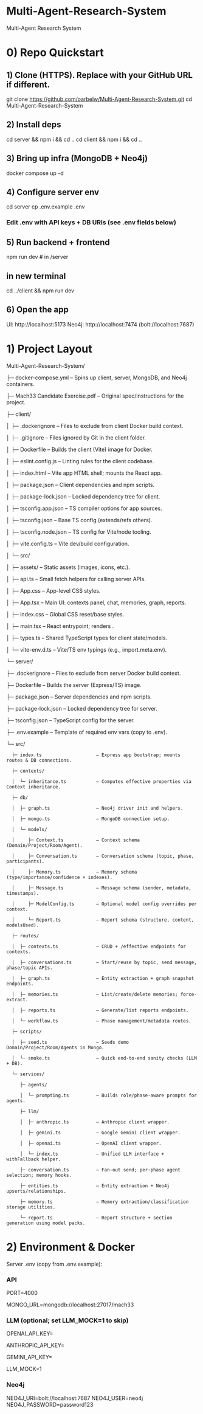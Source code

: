 # Multi-Agent-Research-System
Multi-Agent Research System

# 0) Repo Quickstart

## 1) Clone (HTTPS). Replace with your GitHub URL if different.
git clone https://github.com/oarbelw/Multi-Agent-Research-System.git
cd Multi-Agent-Research-System

## 2) Install deps
cd server && npm i && cd ..
cd client && npm i && cd ..

## 3) Bring up infra (MongoDB + Neo4j)
docker compose up -d

## 4) Configure server env
cd server
cp .env.example .env
### Edit .env with API keys + DB URIs (see .env fields below)

## 5) Run backend + frontend
npm run dev            # in /server
## in new terminal
cd ../client && npm run dev

## 6) Open the app
UI:      http://localhost:5173
Neo4j:   http://localhost:7474  (bolt://localhost:7687)

# 1) Project Layout

Multi-Agent-Research-System/

├─ docker-compose.yml                – Spins up client, server, MongoDB, and Neo4j containers.

├─ Mach33 Candidate Exercise.pdf     – Original spec/instructions for the project.

├─ client/

│  ├─ .dockerignore                  – Files to exclude from client Docker build context.

│  ├─ .gitignore                     – Files ignored by Git in the client folder.

│  ├─ Dockerfile                     – Builds the client (Vite) image for Docker.

│  ├─ eslint.config.js               – Linting rules for the client codebase.


│  ├─ index.html                     – Vite app HTML shell; mounts the React app.

│  ├─ package.json                   – Client dependencies and npm scripts.

│  ├─ package-lock.json              – Locked dependency tree for client.

│  ├─ tsconfig.app.json              – TS compiler options for app sources.

│  ├─ tsconfig.json                  – Base TS config (extends/refs others).

│  ├─ tsconfig.node.json             – TS config for Vite/node tooling.

│  ├─ vite.config.ts                 – Vite dev/build configuration.

│  └─ src/

│     ├─ assets/                     – Static assets (images, icons, etc.).

│     ├─ api.ts                      – Small fetch helpers for calling server APIs.

│     ├─ App.css                     – App-level CSS styles.

│     ├─ App.tsx                     – Main UI: contexts panel, chat, memories, graph, reports.

│     ├─ index.css                   – Global CSS reset/base styles.

│     ├─ main.tsx                    – React entrypoint; renders <App />.

│     ├─ types.ts                    – Shared TypeScript types for client state/models.

│     └─ vite-env.d.ts               – Vite/TS env typings (e.g., import.meta.env).

└─ server/

   ├─ .dockerignore                  – Files to exclude from server Docker build context.
   
   ├─ Dockerfile                     – Builds the server (Express/TS) image.
   
   ├─ package.json                   – Server dependencies and npm scripts.
   
   ├─ package-lock.json              – Locked dependency tree for server.
   
   ├─ tsconfig.json                  – TypeScript config for the server.
   
   ├─ .env.example                   – Template of required env vars (copy to .env).
   
   └─ src/
   
      ├─ index.ts                    – Express app bootstrap; mounts routes & DB connections.
      
      ├─ contexts/
      
      │  └─ inheritance.ts           – Computes effective properties via Context inheritance.
      
      ├─ db/
      
      │  ├─ graph.ts                 – Neo4j driver init and helpers.
      
      │  ├─ mongo.ts                 – MongoDB connection setup.
      
      │  └─ models/
      
      │     ├─ Context.ts            – Context schema (Domain/Project/Room/Agent).
      
      │     ├─ Conversation.ts       – Conversation schema (topic, phase, participants).
      
      │     ├─ Memory.ts             – Memory schema (type/importance/confidence + indexes).
      
      │     ├─ Message.ts            – Message schema (sender, metadata, timestamps).
      
      │     ├─ ModelConfig.ts        – Optional model config overrides per context.
      
      │     └─ Report.ts             – Report schema (structure, content, modelsUsed).
      
      ├─ routes/
      
      │  ├─ contexts.ts              – CRUD + /effective endpoints for contexts.
      
      │  ├─ conversations.ts         – Start/reuse by topic, send message, phase/topic APIs.
      
      │  ├─ graph.ts                 – Entity extraction + graph snapshot endpoints.
      
      │  ├─ memories.ts              – List/create/delete memories; force-extract.
      
      │  ├─ reports.ts               – Generate/list reports endpoints.
      
      │  └─ workflow.ts              – Phase management/metadata routes.
      
      ├─ scripts/
      
      │  ├─ seed.ts                  – Seeds demo Domain/Project/Room/Agents in Mongo.
      
      │  └─ smoke.ts                 – Quick end-to-end sanity checks (LLM + DB).
      
      └─ services/
      
         ├─ agents/
         
         │  └─ prompting.ts          – Builds role/phase-aware prompts for agents.
         
         ├─ llm/
         
         │  ├─ anthropic.ts          – Anthropic client wrapper.
         
         │  ├─ gemini.ts             – Google Gemini client wrapper.
         
         │  ├─ openai.ts             – OpenAI client wrapper.
         
         │  └─ index.ts              – Unified LLM interface + withFallback helper.
         
         ├─ conversation.ts          – Fan-out send; per-phase agent selection; memory hooks.
         
         ├─ entities.ts              – Entity extraction + Neo4j upserts/relationships.
         
         ├─ memory.ts                – Memory extraction/classification storage utilities.
         
         └─ report.ts                – Report structure + section generation using model packs.


# 2) Environment & Docker

Server .env (copy from .env.example):

### API

PORT=4000

MONGO_URL=mongodb://localhost:27017/mach33

### LLM (optional; set LLM_MOCK=1 to skip)

OPENAI_API_KEY=

ANTHROPIC_API_KEY=

GEMINI_API_KEY=

LLM_MOCK=1

### Neo4j
NEO4J_URI=bolt://localhost:7687
NEO4J_USER=neo4j
NEO4J_PASSWORD=password123
